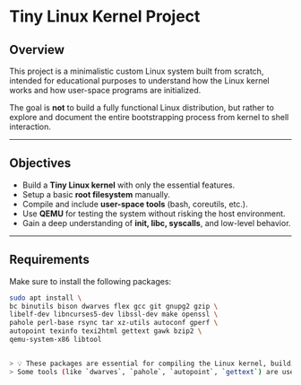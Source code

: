 # Tiny Linux Kernel Project

## Overview

This project is a minimalistic custom Linux system built from scratch, intended for educational purposes to understand how the Linux kernel works and how user-space programs are initialized.

The goal is **not** to build a fully functional Linux distribution, but rather to explore and document the entire bootstrapping process from kernel to shell interaction.

---

## Objectives

- Build a **Tiny Linux kernel** with only the essential features.
- Setup a basic **root filesystem** manually.
- Compile and include **user-space tools** (bash, coreutils, etc.).
- Use **QEMU** for testing the system without risking the host environment.
- Gain a deep understanding of **init, libc, syscalls**, and low-level behavior.

---

## Requirements

Make sure to install the following packages:

```bash
sudo apt install \
bc binutils bison dwarves flex gcc git gnupg2 gzip \
libelf-dev libncurses5-dev libssl-dev make openssl \
pahole perl-base rsync tar xz-utils autoconf gperf \
autopoint texinfo texi2html gettext gawk bzip2 \
qemu-system-x86 libtool


> 💡 These packages are essential for compiling the Linux kernel, building userland utilities, and running the system in a virtualized environment.  
> Some tools (like `dwarves`, `pahole`, `autopoint`, `gettext`) are used by build systems such as autotools and makefiles for generating configuration scripts, especially in older projects.

